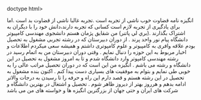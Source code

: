 doctype html>

انگيزه نامه قضاوت خوب ناشی از تجربه است .تجربه غالبا ناشی از قضاوت بد است .اما برای یادگیری از تجربه لازم است کسانی که تجربه دارند،دانش خود را با ديگران به اشتراک بگذارند .(بري لي پاتنر) من شقایق پژمان  هستم دانشجوی مهندسی کامپیوتر دانشگاه پیام نور واحد پرند . از دوران دبیرستان که در رشته تجربی مشغول به تحصیل بودم علاقه وافری به کامپیوتر و علوم کامپوتری داشتم و همیشه سعی میکردم اطلاعات و اخبار مربوط به این حوزه را دنبال نمایم . وقتی دوران دبیرستان من به اتمام رسید در رشته مهندسی کامپوتر وارد دانشگاه شدم و تا به امروز مشغول به تحصیل در این دانشگاه و رشته می باشم . انگیزه من این است که در دوران تحصیل مراتب عالی را به خوبی طی نمایم و بتوام به موفقیت های بسیاری دست پیدا کنم . اکنون بنده مشغول به تحصیل در این رشته هستم و قصد دارم این راه و حرفه را تا رسیدن به درجات والاتر ادامه بدهم و هرروز بهتر از دیروز ظاهر شوم . تحصیل و اشتغال در بهترین دانشگاه و شرکت های ایران و حتی جهان از بزرگترین انگیزه ها و خواسته های من می باشد
